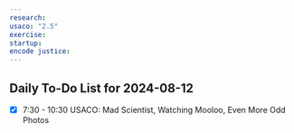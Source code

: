 ```yaml
---
research: 
usaco: "2.5"
exercise: 
startup: 
encode justice:
---
```


## Daily To-Do List for 2024-08-12

- [x]  7:30 - 10:30 USACO: Mad Scientist, Watching Mooloo, Even More Odd Photos
